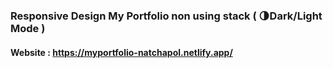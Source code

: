 ### Responsive Design My Portfolio non using stack ( :last_quarter_moon:Dark/Light Mode ) 

#### Website : https://myportfolio-natchapol.netlify.app/
